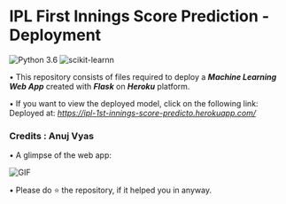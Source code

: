 # IPL First Innings Score Prediction - Deployment
![Python 3.6](https://img.shields.io/badge/Python-3.6-brightgreen.svg) ![scikit-learnn](https://img.shields.io/badge/Library-Scikit_Learn-orange.svg)



• This repository consists of files required to deploy a ___Machine Learning Web App___ created with ___Flask___ on ___Heroku___ platform.

• If you want to view the deployed model, click on the following link:<br />
Deployed at: _https://ipl-1st-innings-score-predicto.herokuapp.com/_
### Credits : Anuj Vyas
• A glimpse of the web app:

 ![GIF](readme_resources/ipl-first-innings-score-web-app.gif)

• Please do ⭐ the repository, if it helped you in anyway.


 
